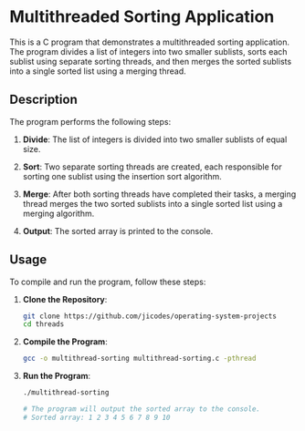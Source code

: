 # Multithreaded Sorting Application

This is a C program that demonstrates a multithreaded sorting application. The program divides a list of integers into two smaller sublists, sorts each sublist using separate sorting threads, and then merges the sorted sublists into a single sorted list using a merging thread.

## Description

The program performs the following steps:

1. **Divide**: The list of integers is divided into two smaller sublists of equal size.

2. **Sort**: Two separate sorting threads are created, each responsible for sorting one sublist using the insertion sort algorithm.

3. **Merge**: After both sorting threads have completed their tasks, a merging thread merges the two sorted sublists into a single sorted list using a merging algorithm.

4. **Output**: The sorted array is printed to the console.

## Usage

To compile and run the program, follow these steps:

1. **Clone the Repository**:

   ```bash
   git clone https://github.com/jicodes/operating-system-projects
   cd threads
   ```

2. **Compile the Program**:

   ```bash
   gcc -o multithread-sorting multithread-sorting.c -pthread
   ```

3. **Run the Program**:

   ```bash
   ./multithread-sorting

   # The program will output the sorted array to the console.
   # Sorted array: 1 2 3 4 5 6 7 8 9 10
   ```
